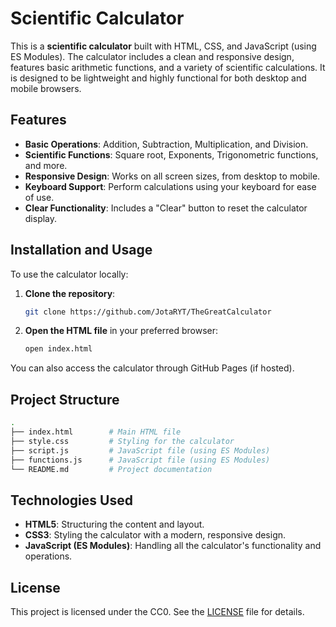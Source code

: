 # Scientific Calculator

This is a **scientific calculator** built with HTML, CSS, and JavaScript (using ES Modules). The calculator includes a clean and responsive design, features basic arithmetic functions, and a variety of scientific calculations. It is designed to be lightweight and highly functional for both desktop and mobile browsers.

## Features

- **Basic Operations**: Addition, Subtraction, Multiplication, and Division.
- **Scientific Functions**: Square root, Exponents, Trigonometric functions, and more.
- **Responsive Design**: Works on all screen sizes, from desktop to mobile.
- **Keyboard Support**: Perform calculations using your keyboard for ease of use.
- **Clear Functionality**: Includes a "Clear" button to reset the calculator display.

## Installation and Usage

To use the calculator locally:

1. **Clone the repository**:
   ```bash
   git clone https://github.com/JotaRYT/TheGreatCalculator
   ```

2. **Open the HTML file** in your preferred browser:
   ```bash
   open index.html
   ```

You can also access the calculator through GitHub Pages (if hosted).

## Project Structure

```bash
.
├── index.html        # Main HTML file
├── style.css         # Styling for the calculator
├── script.js         # JavaScript file (using ES Modules)
├── functions.js      # JavaScript file (using ES Modules)
└── README.md         # Project documentation
```

## Technologies Used

- **HTML5**: Structuring the content and layout.
- **CSS3**: Styling the calculator with a modern, responsive design.
- **JavaScript (ES Modules)**: Handling all the calculator's functionality and operations.

## License

This project is licensed under the CC0. See the [LICENSE](LICENSE) file for details.
